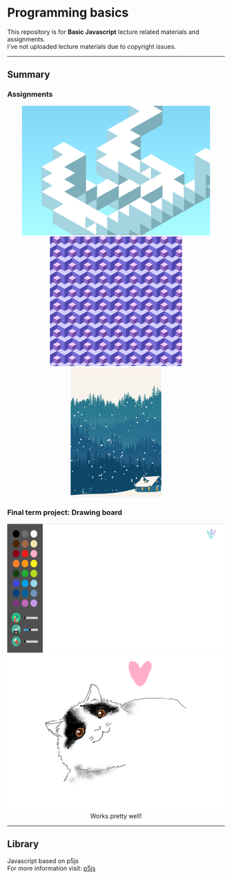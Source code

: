 # Programming basics
This repository is for **Basic Javascript** lecture related materials and assignments.  
I've not uploaded lecture materials due to copyright issues.  

---
## Summary
### Assignments
<p align = "center">
<img src = "./img/cube_draft.PNG", height = 300></img>
<img src = "./img/cube_tessellation.PNG", height = 300></img>
<img src = "./img/snowing.gif", height = 300></img>
</p>

### Final term project: Drawing board
<p align = "center">
<img src = "./img/drawing_board.png", height = 300></img>
<img src = "./img/drawing_result.png", width = 550></img>
<br>Works pretty well!<br>
</p>


---
## Library
Javascript based on p5js  
For more information visit: [p5js](https://p5js.org/) 
